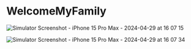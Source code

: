 # WelcomeMyFamily
![Simulator Screenshot - iPhone 15 Pro Max - 2024-04-29 at 16 07 15](https://github.com/PreetidhankarIOS/WelcomeMyFamily/assets/20537748/f42eefdf-6fef-4ccd-81e9-665029664187)

![Simulator Screenshot - iPhone 15 Pro Max - 2024-04-29 at 16 07 34](https://github.com/PreetidhankarIOS/WelcomeMyFamily/assets/20537748/72668625-789b-4316-ad66-a40267d90c56)
